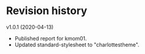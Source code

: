 Revision history
====================

v1.0.1 (2020-04-13)

* Published report for kmom01.
* Updated standard-stylesheet to "charlottestheme".

